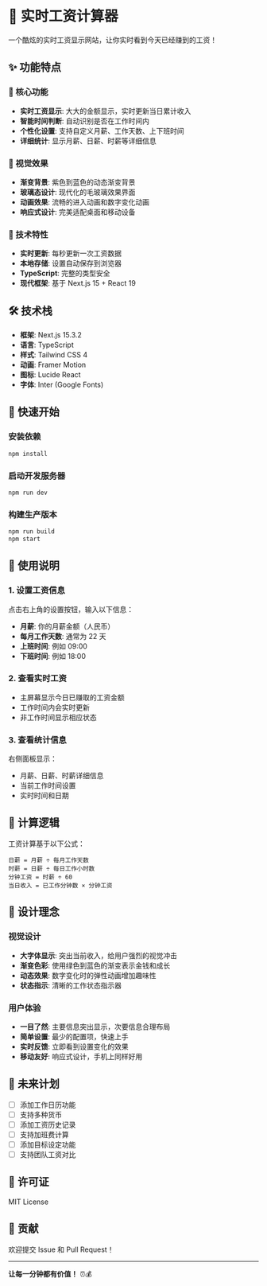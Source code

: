 # 🚀 实时工资计算器

一个酷炫的实时工资显示网站，让你实时看到今天已经赚到的工资！

## ✨ 功能特点

### 🎯 核心功能
- **实时工资显示**: 大大的金额显示，实时更新当日累计收入
- **智能时间判断**: 自动识别是否在工作时间内
- **个性化设置**: 支持自定义月薪、工作天数、上下班时间
- **详细统计**: 显示月薪、日薪、时薪等详细信息

### 🎨 视觉效果
- **渐变背景**: 紫色到蓝色的动态渐变背景
- **玻璃态设计**: 现代化的毛玻璃效果界面
- **动画效果**: 流畅的进入动画和数字变化动画
- **响应式设计**: 完美适配桌面和移动设备

### 🔧 技术特性
- **实时更新**: 每秒更新一次工资数据
- **本地存储**: 设置自动保存到浏览器
- **TypeScript**: 完整的类型安全
- **现代框架**: 基于 Next.js 15 + React 19

## 🛠️ 技术栈

- **框架**: Next.js 15.3.2
- **语言**: TypeScript
- **样式**: Tailwind CSS 4
- **动画**: Framer Motion
- **图标**: Lucide React
- **字体**: Inter (Google Fonts)

## 🚀 快速开始

### 安装依赖
```bash
npm install
```

### 启动开发服务器
```bash
npm run dev
```

### 构建生产版本
```bash
npm run build
npm start
```

## 📱 使用说明

### 1. 设置工资信息
点击右上角的设置按钮，输入以下信息：
- **月薪**: 你的月薪金额（人民币）
- **每月工作天数**: 通常为 22 天
- **上班时间**: 例如 09:00
- **下班时间**: 例如 18:00

### 2. 查看实时工资
- 主屏幕显示今日已赚取的工资金额
- 工作时间内会实时更新
- 非工作时间显示相应状态

### 3. 查看统计信息
右侧面板显示：
- 月薪、日薪、时薪详细信息
- 当前工作时间设置
- 实时时间和日期

## 🎯 计算逻辑

工资计算基于以下公式：
```
日薪 = 月薪 ÷ 每月工作天数
时薪 = 日薪 ÷ 每日工作小时数
分钟工资 = 时薪 ÷ 60
当日收入 = 已工作分钟数 × 分钟工资
```

## 🎨 设计理念

### 视觉设计
- **大字体显示**: 突出当前收入，给用户强烈的视觉冲击
- **渐变色彩**: 使用绿色到蓝色的渐变表示金钱和成长
- **动态效果**: 数字变化时的弹性动画增加趣味性
- **状态指示**: 清晰的工作状态指示器

### 用户体验
- **一目了然**: 主要信息突出显示，次要信息合理布局
- **简单设置**: 最少的配置项，快速上手
- **实时反馈**: 立即看到设置变化的效果
- **移动友好**: 响应式设计，手机上同样好用

## 🔮 未来计划

- [ ] 添加工作日历功能
- [ ] 支持多种货币
- [ ] 添加工资历史记录
- [ ] 支持加班费计算
- [ ] 添加目标设定功能
- [ ] 支持团队工资对比

## 📄 许可证

MIT License

## 🤝 贡献

欢迎提交 Issue 和 Pull Request！

---

**让每一分钟都有价值！** ⏰💰
